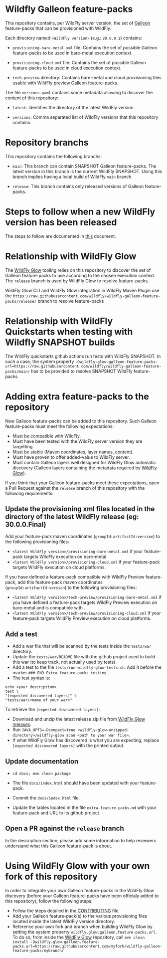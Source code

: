 # Wildfly Galleon feature-packs

This repository contains, per WildFly server version, the set of [Galleon](https://github.com/wildfly/galleon) feature-packs that can be provisioned with WildFly.

Each directory named `<WildFly version>` (e.g.: `29.0.0.1`) contains:

* `provisioning-bare-metal.xml` file: Contains the set of possible Galleon feature-packs to be used in bare-metal execution context.

* `provisioning-cloud.xml` file: Contains the set of possible Galleon feature-packs to be used in cloud execution context.

* `tech-preview` directory: Contains bare-metal and cloud provisioning files usable with WildFly preview Galleon feature-packs.

The file `versions.yaml` contains some metadata allowing to discover the content of this repository:

* `latest`: Identifies the directory of the latest WildFly version.

* `versions`: Comma separated list of WildFly versions that this repository contains.


# Repository branchs

This repository contains the following branchs:

* `main`: This branch can contain SNAPSHOT Galleon feature-packs. The latest version in this branch is the current WildFly SNAPSHOT. Using this branch implies having a local build of WildFly `main` branch.

* `release`: This branch contains only released versions of Galleon feature-packs.

# Steps to follow when a new WildFly version has been released

The steps to follow are documented in [this](release_process.md) document.

# Relationship with WildFly Glow

The [WildFly Glow](https://github.com/wildfly/wildfly-glow) tooling relies on this repository to discover the set of Galleon 
feature-packs to use according to the chosen execution context. The `release` branch is used by WildFly Glow to resolve feature-packs.

WildFly Glow CLI and WildFly Glow integration in WildFly Maven Plugin use the `https://raw.githubusercontent.com/wildfly/wildfly-galleon-feature-packs/release/` branch to resolve feature-packs

# Relationship with WildFly Quickstarts when testing with Wildfly SNAPSHOT builds

The WildFly quickstarts github actions run tests with WildFly SNAPSHOT. In such a case, the system property 
`-Dwildfly-glow-galleon-feature-packs-url=https://raw.githubusercontent.com/wildfly/wildfly-galleon-feature-packs/main/` has to be provided to resolve SNAPSHOT WildFly feature-packs


# Adding extra feature-packs to the repository

New Galleon feature-packs can be added to this repository. Such Galleon feature-packs must meet the following expectations: 

* Must be compatible with WildFly.
* Must have been tested with the WildFly server version they are targetting.
* Must be stable (Maven coordinates, layer names, content).
* Must have proven to offer added-value to WildFly server. 
* Must contain Galleon layers well designed for WildFly Glow automatic discovery (Galleon layers containing the metadata required by [WildFly Glow](https://github.com/wildfly/wildfly-glow)).

If you think that your Galleon feature-packs meet these expectations, open a Pull Request against the `release` branch 
of this repository with the following requirements:


## Update the provisioning xml files located in the directory of the latest WildFly release (eg: 30.0.0.Final)

Add your feature-pack maven coordinates (`groupId:artifactId:version`) to the following provisioning files:

* `<latest WildFly version>/provisioning-bare-metal.xml` if your feature-pack targets WildFly execution on bare-metal.
* `<latest WildFly version>/provisioning-cloud.xml` if your feature-pack targets WildFly execution on cloud platforms.

If you have defined a feature-pack compatible with WildFly Preview feature-pack, 
add this feature-pack maven coordinates (`groupId:artifactId:version`) to the following provisioning files:

* `<latest WildFly version>/tech-preview/provisioning-bare-metal.xml` if you have defined a feature-pack targets WildFly Preview execution on bare-metal and is compatible with .
* `<latest WildFly version>/tech-preview/provisioning-cloud.xml` if your feature-pack targets WildFly Preview execution on cloud platforms.

## Add a test

* Add a war file that will be scanned by the tests inside the `tests/war` directory.
* Update the `tests/war/README` file with the github project used to build this war (to keep track, not actually used by tests).
* Add a test to the file `tests/run-wildfly-glow-tests.sh`. Add it before the marker `### END Extra feature-packs testing`.
* The test syntax is: 
```
echo <your description>
test \
"[expected discovered layers]" \
"tests/war/<name of your war>"
```

To retrieve the `[expected discovered layers]`:

* Download and unzip the latest release zip file from [WildFly Glow releases](https://github.com/wildfly/wildfly-glow/releases). 
* Run `JAVA_OPTS=-Dcompact=true <wildfly-glow-unzipped-directory>/wildfly-glow scan <path to your war file>`.
* If what WildFly Glow has discovered is what you are expecting, replace `[expected discovered layers]` with the printed output.

## Update documentation

* `cd docs; mvn clean package`
* The file `docs/index.html` should have been updated with your feature-pack.
* Commit the `docs/index.html` file.

* Update the tables located in the file `extra-feature-packs.md` with your feature-pack and URL to its github project.

## Open a PR against the `release` branch

In the description section, please add some information to help reviewers understand what this Galleon feature-pack is about.


# Using WildFly Glow with your own fork of this repository

In order to integrate your own Galleon feature-packs in the WildFly Glow discovery (before 
your Galleon feature-packs have been officialy added to this repository), follow the following steps:

* Follow the steps detailed in the [CONTRIBUTING](CONTRIBUTING.md) file.
* Add your Galleon feature-pack(s) to the various provisioning files located inside the latest WildFly version directory.
* Reference your own fork and branch when building WildFly Glow by setting the system property `wildfly.glow.galleon.feature-packs.url`. 
To do so, from inside the [WildFly Glow](https://github.com/wildfly/wildfly-glow) repository, call `mvn clean install -Dwildfly.glow.galleon.feature-packs.url=https://raw.githubusercontent.com/myfork/wildfly-galleon-feature-packs/mybranch/`
